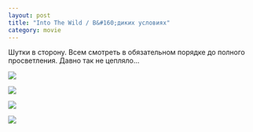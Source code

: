 ```yaml
---
layout: post
title: "Into The Wild / В&#160;диких условиях"
category: movie
---
```

Шутки в&#160;сторону. Всем смотреть в&#160;обязательном порядке до полного просветления. Давно так не цепляло...

![](https://pics.livejournal.com/quillcraft/pic/0008x208)

![](https://pics.livejournal.com/quillcraft/pic/0008ytqd)

![](https://pics.livejournal.com/quillcraft/pic/0008z42q)

![](https://pics.livejournal.com/quillcraft/pic/00090r3q)
